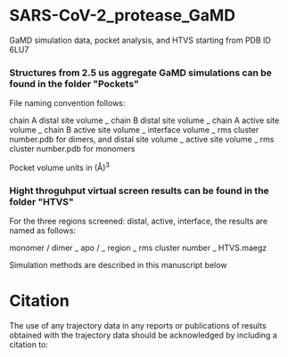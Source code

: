 # SARS-CoV-2_protease_GaMD
GaMD simulation data, pocket analysis, and HTVS starting from PDB ID 6LU7 

### Structures from 2.5 us aggregate GaMD simulations can be found in the folder "Pockets"

File naming convention follows:

chain A distal site volume _ chain B distal site volume _ chain A active site volume _ chain B active site volume _ interface volume _ rms cluster number.pdb for dimers, 
and distal site volume _ active site volume _ rms cluster number.pdb for monomers 

Pocket volume units in (Å)<sup>3</sup>

### Hight throguhput virtual screen results can be found in the folder "HTVS"

For the three regions screened: distal, active, interface, the results are named as follows:

monomer / dimer _ apo / _ region _ rms cluster number _ HTVS.maegz

Simulation methods are described in this manuscript below

# Citation

The use of any trajectory data in any reports or publications of results
obtained with the trajectory data should be acknowledged by including a
citation to:

